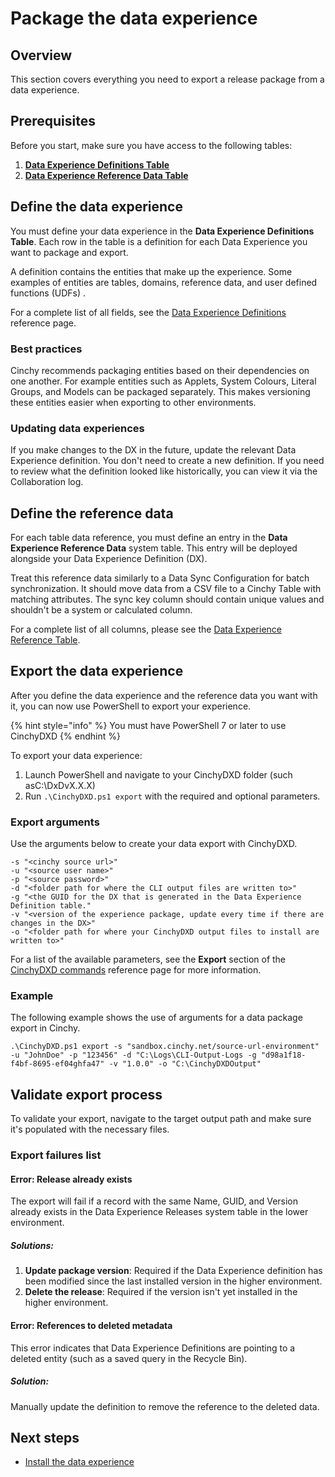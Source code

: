 # Package the data experience

## Overview

This section covers everything you need to export a release package from a data experience.

## Prerequisites

Before you start, make sure you have access to the following tables:

1. [**Data Experience Definitions Table**](/guides-for-using-cinchy/builder-guides/cinchydxd-utility/References/data-experience-definitions.md)
1. [**Data Experience Reference Data Table**](/guides-for-using-cinchy/builder-guides/cinchydxd-utility/References/data-experience-reference.md)

## Define the data experience

You must define your data experience in the **Data Experience Definitions Table**. Each row in the table is a definition for each Data Experience you want to package and export. 

A definition contains the entities that make up the experience. Some examples of entities are tables, domains, reference data, and user defined functions (UDFs) . 

For a complete list of all fields, see the [Data Experience Definitions](../cinchydxd-utility/References/data-experience-definitions.md) reference page.


### Best practices

Cinchy recommends packaging entities based on their dependencies on one another. For example entities such as Applets, System Colours, Literal Groups, and Models can be packaged separately. This makes versioning these entities easier when exporting to other environments.

### Updating data experiences

If you make changes to the DX in the future, update the relevant Data Experience definition. You don't need to create a new definition. If you need to review what the definition looked like historically, you can view it via the Collaboration log.


## Define the reference data

For each table data reference, you must define an entry in the **Data Experience Reference Data** system table. This entry will be deployed alongside your Data Experience Definition (DX).

Treat this reference data similarly to a Data Sync Configuration for batch synchronization. It should move data from a CSV file to a Cinchy Table with matching attributes. The sync key column should contain unique values and shouldn't be a system or calculated column.

For a complete list of all columns, please see the [Data Experience Reference Table](../cinchydxd-utility/References/data-experience-reference.md).

## Export the data experience

After you define the data experience and the reference data you want with it, you can now use PowerShell to export your experience.

{% hint style="info" %}
You must have PowerShell 7 or later to use CinchyDXD
{% endhint %}

To export your data experience:

1. Launch PowerShell and navigate to your CinchyDXD folder (such asC:\DxDvX.X.X) 
1. Run `.\CinchyDXD.ps1 export` with the required and optional parameters.

### Export arguments

Use the arguments below to create your data export with CinchyDXD.

```pwsh
-s "<cinchy source url>" 
-u "<source user name>" 
-p "<source password>" 
-d "<folder path for where the CLI output files are written to>" 
-g "<the GUID for the DX that is generated in the Data Experience Definition table." 
-v "<version of the experience package, update every time if there are changes in the DX>" 
-o "<folder path for where your CinchyDXD output files to install are written to>"
```

For a list of the available parameters, see the **Export** section of the [CinchyDXD commands](../cinchydxd-utility/References/Cinchy-DXD-commands.md) reference page for more information.

### Example

The following example shows the use of arguments for a data package export in Cinchy.

```pwsh
.\CinchyDXD.ps1 export -s "sandbox.cinchy.net/source-url-environment" -u "JohnDoe" -p "123456" -d "C:\Logs\CLI-Output-Logs -g "d98a1f18-f4bf-8695-ef04ghfa47" -v "1.0.0" -o "C:\CinchyDXDOutput"
```
## Validate export process

To validate your export, navigate to the target output path and make sure it's populated with the necessary files.

### Export failures list

#### Error: Release already exists

The export will fail if a record with the same Name, GUID, and Version already exists in the Data Experience Releases system table in the lower environment.

##### Solutions:

1. **Update package version**: Required if the Data Experience definition has been modified since the last installed version in the higher environment.
2. **Delete the release**: Required if the version isn't yet installed in the higher environment.

#### Error: References to deleted metadata

This error indicates that Data Experience Definitions are pointing to a deleted entity (such as a saved query in the Recycle Bin).

##### Solution:
Manually update the definition to remove the reference to the deleted data.


## Next steps

- [Install the data experience](../cinchydxd-utility/install-the-data-experience.md)